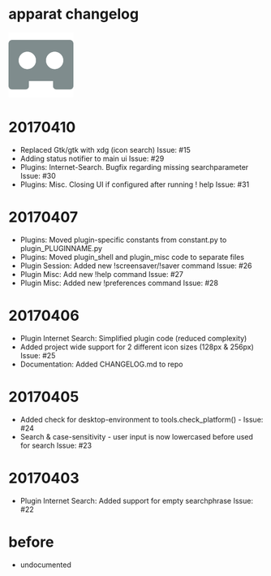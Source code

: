apparat changelog
==========

![logo](https://raw.githubusercontent.com/yafp/apparat/master/apparat/gfx/core/128/appIcon.png)

# 20170410
* Replaced Gtk/gtk with xdg (icon search)                                               Issue: #15
* Adding status notifier to main ui                                                     Issue: #29
* Plugins: Internet-Search. Bugfix regarding missing searchparameter                    Issue: #30
* Plugins: Misc. Closing UI if configured after running ! help                          Issue: #31


# 20170407
* Plugins: Moved plugin-specific constants from constant.py to plugin_PLUGINNAME.py
* Plugins: Moved plugin_shell and plugin_misc code to separate files
* Plugin Session: Added new !screensaver/!saver command                                 Issue: #26
* Plugin Misc: Add new !help command                                                    Issue: #27
* Plugin Misc: Added new !preferences command                                           Issue: #28


# 20170406
* Plugin Internet Search: Simplified plugin code (reduced complexity)
* Added project wide support for 2 different icon sizes (128px & 256px)                 Issue: #25
* Documentation: Added CHANGELOG.md to repo


# 20170405
* Added check for desktop-environment to tools.check_platform() -                       Issue: #24
* Search & case-sensitivity - user input is now lowercased before used for search       Issue: #23


# 20170403
* Plugin Internet Search: Added support for empty searchphrase                          Issue: #22


# before
* undocumented
